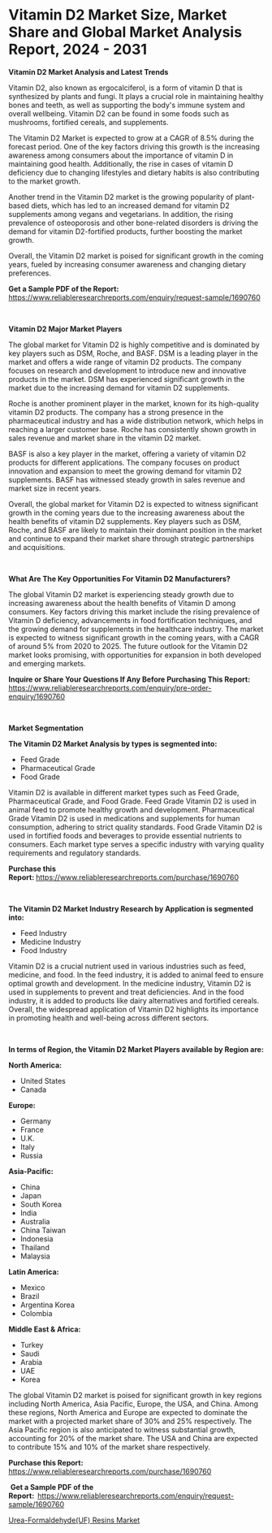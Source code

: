 <p><h1>Vitamin D2 Market Size, Market Share and Global Market Analysis Report, 2024 - 2031</h1></p><p><strong>Vitamin D2 Market Analysis and Latest Trends</strong></p>
<p><p>Vitamin D2, also known as ergocalciferol, is a form of vitamin D that is synthesized by plants and fungi. It plays a crucial role in maintaining healthy bones and teeth, as well as supporting the body's immune system and overall wellbeing. Vitamin D2 can be found in some foods such as mushrooms, fortified cereals, and supplements.</p><p>The Vitamin D2 Market is expected to grow at a CAGR of 8.5% during the forecast period. One of the key factors driving this growth is the increasing awareness among consumers about the importance of vitamin D in maintaining good health. Additionally, the rise in cases of vitamin D deficiency due to changing lifestyles and dietary habits is also contributing to the market growth.</p><p>Another trend in the Vitamin D2 market is the growing popularity of plant-based diets, which has led to an increased demand for vitamin D2 supplements among vegans and vegetarians. In addition, the rising prevalence of osteoporosis and other bone-related disorders is driving the demand for vitamin D2-fortified products, further boosting the market growth.</p><p>Overall, the Vitamin D2 market is poised for significant growth in the coming years, fueled by increasing consumer awareness and changing dietary preferences.</p></p>
<p><strong>Get a Sample PDF of the Report:&nbsp;</strong> <a href="https://www.reliableresearchreports.com/enquiry/request-sample/1690760">https://www.reliableresearchreports.com/enquiry/request-sample/1690760</a></p>
<p>&nbsp;</p>
<p><strong>Vitamin D2 Major Market Players</strong></p>
<p><p>The global market for Vitamin D2 is highly competitive and is dominated by key players such as DSM, Roche, and BASF. DSM is a leading player in the market and offers a wide range of vitamin D2 products. The company focuses on research and development to introduce new and innovative products in the market. DSM has experienced significant growth in the market due to the increasing demand for vitamin D2 supplements.</p><p>Roche is another prominent player in the market, known for its high-quality vitamin D2 products. The company has a strong presence in the pharmaceutical industry and has a wide distribution network, which helps in reaching a larger customer base. Roche has consistently shown growth in sales revenue and market share in the vitamin D2 market.</p><p>BASF is also a key player in the market, offering a variety of vitamin D2 products for different applications. The company focuses on product innovation and expansion to meet the growing demand for vitamin D2 supplements. BASF has witnessed steady growth in sales revenue and market size in recent years.</p><p>Overall, the global market for Vitamin D2 is expected to witness significant growth in the coming years due to the increasing awareness about the health benefits of vitamin D2 supplements. Key players such as DSM, Roche, and BASF are likely to maintain their dominant position in the market and continue to expand their market share through strategic partnerships and acquisitions.</p></p>
<p>&nbsp;</p>
<p><strong>What Are The Key Opportunities For Vitamin D2 Manufacturers?</strong></p>
<p><p>The global Vitamin D2 market is experiencing steady growth due to increasing awareness about the health benefits of Vitamin D among consumers. Key factors driving this market include the rising prevalence of Vitamin D deficiency, advancements in food fortification techniques, and the growing demand for supplements in the healthcare industry. The market is expected to witness significant growth in the coming years, with a CAGR of around 5% from 2020 to 2025. The future outlook for the Vitamin D2 market looks promising, with opportunities for expansion in both developed and emerging markets.</p></p>
<p><strong>Inquire or Share Your Questions If Any Before Purchasing This Report:</strong> <a href="https://www.reliableresearchreports.com/enquiry/pre-order-enquiry/1690760">https://www.reliableresearchreports.com/enquiry/pre-order-enquiry/1690760</a></p>
<p>&nbsp;</p>
<p><strong>Market Segmentation</strong></p>
<p><strong>The Vitamin D2 Market Analysis by types is segmented into:</strong></p>
<p><ul><li>Feed Grade</li><li>Pharmaceutical Grade</li><li>Food Grade</li></ul></p>
<p><p>Vitamin D2 is available in different market types such as Feed Grade, Pharmaceutical Grade, and Food Grade. Feed Grade Vitamin D2 is used in animal feed to promote healthy growth and development. Pharmaceutical Grade Vitamin D2 is used in medications and supplements for human consumption, adhering to strict quality standards. Food Grade Vitamin D2 is used in fortified foods and beverages to provide essential nutrients to consumers. Each market type serves a specific industry with varying quality requirements and regulatory standards.</p></p>
<p><strong>Purchase this Report:&nbsp;</strong><a href="https://www.reliableresearchreports.com/purchase/1690760">https://www.reliableresearchreports.com/purchase/1690760</a></p>
<p>&nbsp;</p>
<p><strong>The Vitamin D2 Market Industry Research by Application is segmented into:</strong></p>
<p><ul><li>Feed Industry</li><li>Medicine Industry</li><li>Food Industry</li></ul></p>
<p><p>Vitamin D2 is a crucial nutrient used in various industries such as feed, medicine, and food. In the feed industry, it is added to animal feed to ensure optimal growth and development. In the medicine industry, Vitamin D2 is used in supplements to prevent and treat deficiencies. And in the food industry, it is added to products like dairy alternatives and fortified cereals. Overall, the widespread application of Vitamin D2 highlights its importance in promoting health and well-being across different sectors.</p></p>
<p>&nbsp;</p>
<p><strong>In terms of Region, the Vitamin D2 Market Players available by Region are:</strong></p>
<p>
    <p> <strong> North America: </strong>
        <ul>
            <li>United States</li>
            <li>Canada</li>
        </ul>
        </p> 
    <p> <strong> Europe: </strong>
        <ul>
            <li>Germany</li>
            <li>France</li>
            <li>U.K.</li>
            <li>Italy</li>
            <li>Russia</li>
        </ul>
        </p> 
    <p> <strong> Asia-Pacific: </strong>
        <ul>
            <li>China</li>
            <li>Japan</li>
            <li>South Korea</li>
            <li>India</li>
            <li>Australia</li>
            <li>China Taiwan</li>
            <li>Indonesia</li>
            <li>Thailand</li>
            <li>Malaysia</li>
        </ul>
        </p> 
    <p> <strong> Latin America: </strong>
        <ul>
            <li>Mexico</li>
            <li>Brazil</li>
            <li>Argentina Korea</li>
            <li>Colombia</li>
        </ul>
        </p> 
    <p> <strong> Middle East & Africa: </strong>
        <ul>
            <li>Turkey</li>
            <li>Saudi</li>
            <li>Arabia</li>
            <li>UAE</li>
            <li>Korea</li>
        </ul>
    </p>
    </p>
<p><p>The global Vitamin D2 market is poised for significant growth in key regions including North America, Asia Pacific, Europe, the USA, and China. Among these regions, North America and Europe are expected to dominate the market with a projected market share of 30% and 25% respectively. The Asia Pacific region is also anticipated to witness substantial growth, accounting for 20% of the market share. The USA and China are expected to contribute 15% and 10% of the market share respectively.</p></p>
<p><strong>Purchase this Report: </strong><a href="https://www.reliableresearchreports.com/purchase/1690760">https://www.reliableresearchreports.com/purchase/1690760</a></p>
<p>&nbsp;<strong>Get a Sample PDF of the Report:&nbsp;&nbsp;</strong><a href="https://www.reliableresearchreports.com/enquiry/request-sample/1690760">https://www.reliableresearchreports.com/enquiry/request-sample/1690760</a></p>
<p><strong></strong></p>
<p><p><a href="https://github.com/bobicer/Market-Research-Report-List-2/blob/main/urea-formaldehydeuf-resins-market.md">Urea-Formaldehyde(UF) Resins Market</a></p></p>